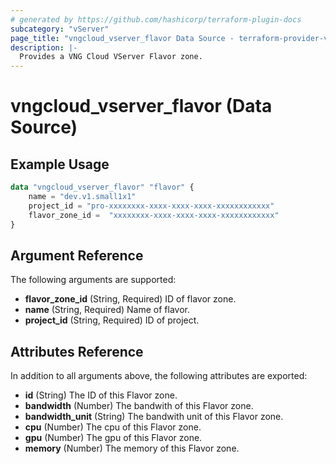 ```yaml
---
# generated by https://github.com/hashicorp/terraform-plugin-docs
subcategory: "vServer"
page_title: "vngcloud_vserver_flavor Data Source - terraform-provider-vngcloud"
description: |-
  Provides a VNG Cloud VServer Flavor zone.
---
```


# vngcloud_vserver_flavor (Data Source)



## Example Usage

```terraform
data "vngcloud_vserver_flavor" "flavor" {
    name = "dev.v1.small1x1"
    project_id = "pro-xxxxxxxx-xxxx-xxxx-xxxx-xxxxxxxxxxxx"
    flavor_zone_id =  "xxxxxxxx-xxxx-xxxx-xxxx-xxxxxxxxxxxx"
}
```

## Argument Reference

The following arguments are supported:

- **flavor_zone_id** (String, Required) ID of flavor zone.
- **name** (String, Required) Name of flavor.
- **project_id** (String, Required) ID of project.

## Attributes Reference

In addition to all arguments above, the following attributes are exported:

- **id** (String) The ID of this Flavor zone.
- **bandwidth** (Number) The bandwith of this Flavor zone.
- **bandwidth_unit** (String) The bandwith unit of this Flavor zone.
- **cpu** (Number) The cpu of this Flavor zone.
- **gpu** (Number) The gpu of this Flavor zone.
- **memory** (Number) The memory of this Flavor zone.


